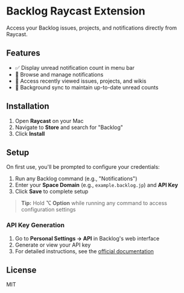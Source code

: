 # Backlog Raycast Extension

Access your Backlog issues, projects, and notifications directly from Raycast.

## Features

- ✅ Display unread notification count in menu bar
- 🔔 Browse and manage notifications
- 📄 Access recently viewed issues, projects, and wikis
- 🔄 Background sync to maintain up-to-date unread counts

## Installation

1. Open **Raycast** on your Mac
2. Navigate to **Store** and search for "Backlog"
3. Click **Install**

## Setup

On first use, you'll be prompted to configure your credentials:

1. Run any Backlog command (e.g., "Notifications")
2. Enter your **Space Domain** (e.g., `example.backlog.jp`) and **API Key**
3. Click **Save** to complete setup

> **Tip:** Hold **⌥ Option** while running any command to access configuration settings

### API Key Generation

1. Go to **Personal Settings → API** in Backlog's web interface
2. Generate or view your API key
3. For detailed instructions, see the [official documentation](https://developer.nulab.com/docs/backlog/auth/#api-key)

## License

MIT